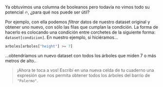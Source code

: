 Ya obtuvimos una columna de booleanos pero todavía no vimos todo su potencial 🔥, ¿para qué nos puede ser útil?

Por ejemplo, con ella podemos _filtrar_ datos de nuestro dataset original y obtener uno nuevo, con sólo las filas que cumplan la condición. La forma de hacerlo es colocando una condición entre corchetes de la siguiente forma: `dataset[condicion]`. En nuestro ejemplo, si hiciéramos...

```python
arboles[arboles["height"] >= 7]
```

...obtendríamos un nuevo dataset con todos los árboles que miden 7 o más metros de alto..


> ¡Ahora te toca a vos! Escribí en una nueva celda de tu cuaderno una expresión que nos permita obtener todos los árboles del barrio de `"Palermo"`.
